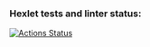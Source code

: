 ### Hexlet tests and linter status:
[![Actions Status](https://github.com/Ser054/java-project-71/workflows/hexlet-check/badge.svg)](https://github.com/Ser054/java-project-71/actions)
